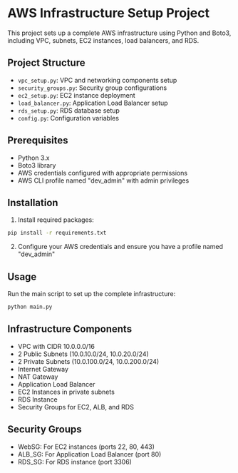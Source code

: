 # AWS Infrastructure Setup Project

This project sets up a complete AWS infrastructure using Python and Boto3, including VPC, subnets, EC2 instances, load balancers, and RDS.

## Project Structure

- `vpc_setup.py`: VPC and networking components setup
- `security_groups.py`: Security group configurations
- `ec2_setup.py`: EC2 instance deployment
- `load_balancer.py`: Application Load Balancer setup
- `rds_setup.py`: RDS database setup
- `config.py`: Configuration variables

## Prerequisites

- Python 3.x
- Boto3 library
- AWS credentials configured with appropriate permissions
- AWS CLI profile named "dev_admin" with admin privileges

## Installation

1. Install required packages:
```bash
pip install -r requirements.txt
```

2. Configure your AWS credentials and ensure you have a profile named "dev_admin"

## Usage

Run the main script to set up the complete infrastructure:
```bash
python main.py
```

## Infrastructure Components

- VPC with CIDR 10.0.0.0/16
- 2 Public Subnets (10.0.10.0/24, 10.0.20.0/24)
- 2 Private Subnets (10.0.100.0/24, 10.0.200.0/24)
- Internet Gateway
- NAT Gateway
- Application Load Balancer
- EC2 Instances in private subnets
- RDS Instance
- Security Groups for EC2, ALB, and RDS

## Security Groups

- WebSG: For EC2 instances (ports 22, 80, 443)
- ALB_SG: For Application Load Balancer (port 80)
- RDS_SG: For RDS instance (port 3306)

